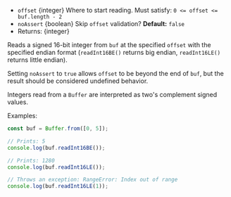 <!-- YAML
added: v0.5.5
-->

* `offset` {integer} Where to start reading. Must satisfy: `0 <= offset <= buf.length - 2`
* `noAssert` {boolean} Skip `offset` validation? **Default:** `false`
* Returns: {integer}

Reads a signed 16-bit integer from `buf` at the specified `offset` with
the specified endian format (`readInt16BE()` returns big endian,
`readInt16LE()` returns little endian).

Setting `noAssert` to `true` allows `offset` to be beyond the end of `buf`, but
the result should be considered undefined behavior.

Integers read from a `Buffer` are interpreted as two's complement signed values.

Examples:

```js
const buf = Buffer.from([0, 5]);

// Prints: 5
console.log(buf.readInt16BE());

// Prints: 1280
console.log(buf.readInt16LE());

// Throws an exception: RangeError: Index out of range
console.log(buf.readInt16LE(1));
```

